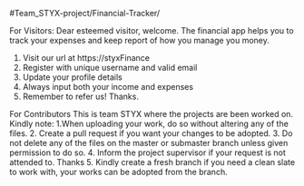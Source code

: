 #Team_STYX-project/Financial-Tracker/

For Visitors:
Dear esteemed visitor, welcome.
The financial app helps you to track your expenses and keep report of how you manage you money.
1. Visit our url at https://styxFinance
2. Register with unique username and valid email
3. Update your profile details
4. Always input both your income and expenses
5. Remember to refer us! Thanks.

For Contributors
This is team STYX where the projects are been worked on.
Kindly note: 
1.When uploading your work, do so without altering any of the files.
2. Create a pull request if you want your changes to be adopted.
3. Do not delete any of the files on the master or submaster branch unless given permission to do so.
4. Inform the project supervisor if your request is not attended to.
Thanks
5. Kindly create a fresh branch if you need a clean slate to work with, your works can be adopted from the branch.
